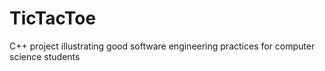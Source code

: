# TicTacToe
C++ project illustrating good software engineering practices for computer science students
